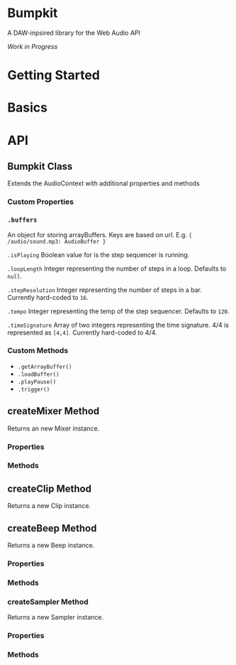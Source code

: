 # Bumpkit
A DAW-inpsired library for the Web Audio API

*Work in Progress*

# Getting Started

# Basics

# API

## Bumpkit Class
Extends the AudioContext with additional properties and methods

### Custom Properties
### `.buffers`
An object for storing arrayBuffers. Keys are based on url. E.g. `{ /audio/sound.mp3: AudioBuffer }`

`.isPlaying`
Boolean value for is the step sequencer is running.

`.loopLength`
Integer representing the number of steps in a loop. Defaults to `null`.

`.stepResolution`
Integer representing the number of steps in a bar. Currently hard-coded to `16`.

`.tempo`
Integer representing the temp of the step sequencer. Defaults to `120`.

`.timeSignature`
Array of two integers representing the time signature. 4/4 is represented as `[4,4]`. Currently hard-coded to 4/4.

### Custom Methods
- `.getArrayBuffer()`
- `.loadBuffer()`
- `.playPause()`
- `.trigger()`

## createMixer Method
Returns an new Mixer instance.

### Properties
### Methods

## createClip Method
Returns a new Clip instance.

## createBeep Method
Returns a new Beep instance.

### Properties
### Methods

### createSampler Method
Returns a new Sampler instance.

### Properties
### Methods
